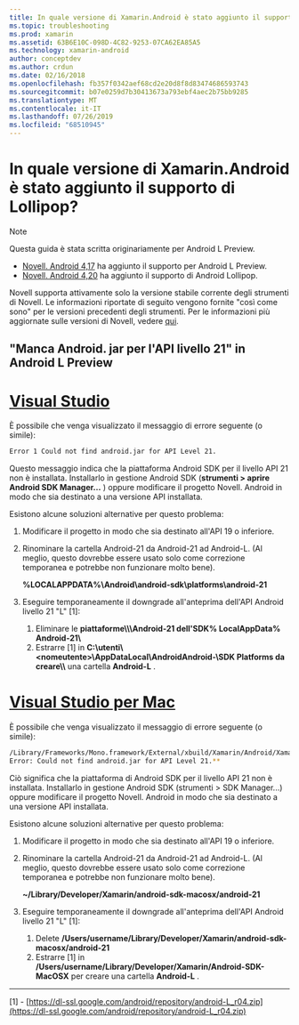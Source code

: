 ```yaml
---
title: In quale versione di Xamarin.Android è stato aggiunto il supporto di Lollipop?
ms.topic: troubleshooting
ms.prod: xamarin
ms.assetid: 63B6E10C-098D-4C82-9253-07CA62EA85A5
ms.technology: xamarin-android
author: conceptdev
ms.author: crdun
ms.date: 02/16/2018
ms.openlocfilehash: fb357f0342aef68cd2e20d8f8d83474686593743
ms.sourcegitcommit: b07e0259d7b30413673a793ebf4aec2b75bb9285
ms.translationtype: MT
ms.contentlocale: it-IT
ms.lasthandoff: 07/26/2019
ms.locfileid: "68510945"
---
```

# <a name="what-version-of-xamarinandroid-added-lollipop-support"></a>In quale versione di Xamarin.Android è stato aggiunto il supporto di Lollipop?

> [!NOTE]
> Questa guida è stata scritta originariamente per Android L Preview.

-   [Novell. Android 4,17](https://github.com/xamarin/release-notes-archive/blob/master/release-notes/android/xamarin.android_4/xamarin.android_4.17/index.md) ha aggiunto il supporto per Android L Preview.
-   [Novell. Android 4,20](https://github.com/xamarin/release-notes-archive/blob/master/release-notes/android/xamarin.android_4/xamarin.android_4.20/index.md) ha aggiunto il supporto di Android Lollipop.

Novell supporta attivamente solo la versione stabile corrente degli strumenti di Novell. Le informazioni riportate di seguito vengono fornite "così come sono" per le versioni precedenti degli strumenti. Per le informazioni più aggiornate sulle versioni di Novell, vedere [qui](http://releases.xamarin.com/).

## <a name="missing-androidjar-for-api-level-21-in-android-l-preview"></a>"Manca Android. jar per l'API livello 21" in Android L Preview

# <a name="visual-studiotabwindows"></a>[Visual Studio](#tab/windows)

È possibile che venga visualizzato il messaggio di errore seguente (o simile):

```cmd
Error 1 Could not find android.jar for API Level 21.
```

Questo messaggio indica che la piattaforma Android SDK per il livello API 21 non è installata. Installarlo in gestione Android SDK (**strumenti > aprire Android SDK Manager...** ) oppure modificare il progetto Novell. Android in modo che sia destinato a una versione API installata.

Esistono alcune soluzioni alternative per questo problema:

1. Modificare il progetto in modo che sia destinato all'API 19 o inferiore.

2. Rinominare la cartella Android-21 da Android-21 ad Android-L. (Al meglio, questo dovrebbe essere usato solo come correzione temporanea e potrebbe non funzionare molto bene).

   **%LOCALAPPDATA%\\Android\\android-sdk\\platforms\\android-21**

3. Eseguire temporaneamente il downgrade all'anteprima dell'API Android livello 21 "L" [1]:

    1.  Eliminare le **piattaforme\\\\\\Android-21 dell'SDK% LocalAppData% Android-21\\** 
    2.  Estrarre [1] in **C:\\utenti\\&lt;nomeutente&gt;\\AppDataLocal\\AndroidAndroid-\\SDK Platforms da creare\\\\** una cartella **Android-L** .

# <a name="visual-studio-for-mactabmacos"></a>[Visual Studio per Mac](#tab/macos)

È possibile che venga visualizzato il messaggio di errore seguente (o simile):

```bash
/Library/Frameworks/Mono.framework/External/xbuild/Xamarin/Android/Xamarin.Android.Common.targets: 
Error: Could not find android.jar for API Level 21.**
```

Ciò significa che la piattaforma di Android SDK per il livello API 21 non è installata. Installarlo in gestione Android SDK (strumenti > SDK Manager...) oppure modificare il progetto Novell. Android in modo che sia destinato a una versione API installata.

Esistono alcune soluzioni alternative per questo problema:

1. Modificare il progetto in modo che sia destinato all'API 19 o inferiore.

2. Rinominare la cartella Android-21 da Android-21 ad Android-L. (Al meglio, questo dovrebbe essere usato solo come correzione temporanea e potrebbe non funzionare molto bene).

   **~/Library/Developer/Xamarin/android-sdk-macosx/android-21**

3. Eseguire temporaneamente il downgrade all'anteprima dell'API Android livello 21 "L" [1]:

    1.  Delete **/Users/username/Library/Developer/Xamarin/android-sdk-macosx/android-21**
    2.  Estrarre [1] in **/Users/username/Library/Developer/Xamarin/Android-SDK-MacOSX** per creare una cartella **Android-L** .

-----


[1] - [https://dl-ssl.google.com/android/repository/android-L_r04.zip](https://dl-ssl.google.com/android/repository/android-L_r04.zip)
